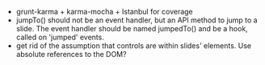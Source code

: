 * grunt-karma + karma-mocha + Istanbul for coverage
* jumpTo() should not be an event handler, but an API method to jump to a slide.
  The event handler should be named jumpedTo() and be a hook, called on
  'jumped' events.
* get rid of the assumption that controls are within slides' elements. Use
  absolute references to the DOM?
